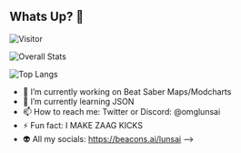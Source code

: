 ## Whats Up? 👋

![Visitor](https://visitor-badge.laobi.icu/badge?page_id=lunsaiance.repoName)

![Overall Stats](https://github-readme-stats.vercel.app/api?username=lunsaiance&count_private=false&show_icons=true&hide=contribs)

![Top Langs](https://github-readme-stats.vercel.app/api/top-langs/?username=lunsaiance&layout=compact)


- 🔭 I’m currently working on Beat Saber Maps/Modcharts
- 🌱 I’m currently learning JSON
- 📫 How to reach me: Twitter or Discord: @omglunsai
- ⚡ Fun fact: I MAKE ZAAG KICKS
- 👽 All my socials: https://beacons.ai/lunsai
-->
<!--
**lunsaiance/lunsaiance** is a ✨ _special_ ✨ repository because its `README.md` (this file) appears on your GitHub profile.

